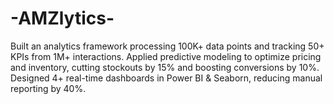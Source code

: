 # -AMZlytics-
Built an analytics framework processing 100K+ data points and tracking 50+ KPIs from 1M+ interactions. Applied predictive modeling to optimize pricing and inventory, cutting stockouts by 15% and boosting conversions by 10%. Designed 4+ real-time dashboards in Power BI &amp; Seaborn, reducing manual reporting by 40%.
